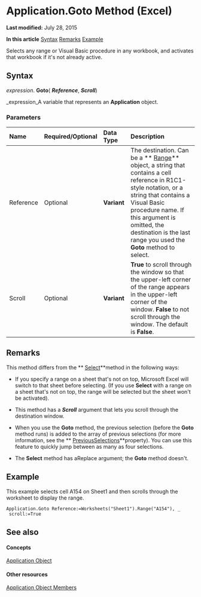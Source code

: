 
# Application.Goto Method (Excel)

 **Last modified:** July 28, 2015

 **In this article**
 [Syntax](#sectionSection0)
 [Remarks](#sectionSection1)
 [Example](#sectionSection2)


Selects any range or Visual Basic procedure in any workbook, and activates that workbook if it's not already active.


## Syntax
<a name="sectionSection0"> </a>

 _expression_. **Goto**( **_Reference_**,  **_Scroll_**)

 _expression_A variable that represents an  **Application** object.


### Parameters



|**Name**|**Required/Optional**|**Data Type**|**Description**|
|:-----|:-----|:-----|:-----|
|Reference|Optional| **Variant**|The destination. Can be a  ** [Range](b8207778-0dcc-4570-1234-f130532cc8cd.md)** object, a string that contains a cell reference in R1C1-style notation, or a string that contains a Visual Basic procedure name. If this argument is omitted, the destination is the last range you used the **Goto** method to select.|
|Scroll|Optional| **Variant**| **True** to scroll through the window so that the upper-left corner of the range appears in the upper-left corner of the window. **False** to not scroll through the window. The default is **False**.|

## Remarks
<a name="sectionSection1"> </a>

This method differs from the  ** [Select](46c12f85-fae5-15ea-3500-81ff8be49cdb.md)**method in the following ways:


- If you specify a range on a sheet that's not on top, Microsoft Excel will switch to that sheet before selecting. (If you use  **Select** with a range on a sheet that's not on top, the range will be selected but the sheet won't be activated).
    
- This method has a  **_Scroll_** argument that lets you scroll through the destination window.
    
- When you use the  **Goto** method, the previous selection (before the **Goto** method runs) is added to the array of previous selections (for more information, see the ** [PreviousSelections](967ba122-700c-dca5-1b95-aeaf59e9f19c.md)**property). You can use this feature to quickly jump between as many as four selections.
    
- The  **Select** method has aReplace argument; the **Goto** method doesn't.
    

## Example
<a name="sectionSection2"> </a>

This example selects cell A154 on Sheet1 and then scrolls through the worksheet to display the range.


```
Application.Goto Reference:=Worksheets("Sheet1").Range("A154"), _ 
 scroll:=True
```


## See also
<a name="sectionSection2"> </a>


#### Concepts


 [Application Object](19b73597-5cf9-4f56-8227-b5211f657f6f.md)
#### Other resources


 [Application Object Members](4cb9ca42-8d07-cc9c-2d80-4eb9a5921e1e.md)
